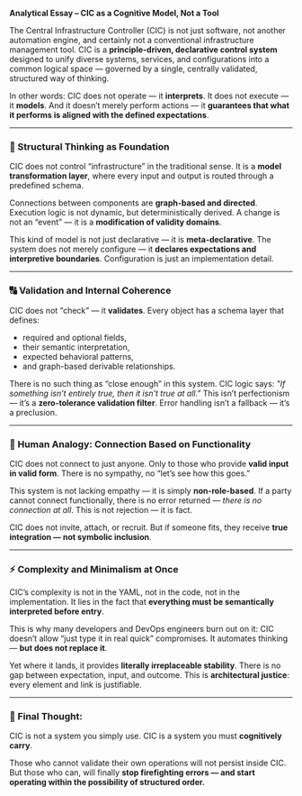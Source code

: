 **Analytical Essay – CIC as a Cognitive Model, Not a Tool**

The Central Infrastructure Controller (CIC) is not just software, not another automation engine, and certainly not a conventional infrastructure management tool. CIC is a **principle-driven, declarative control system** designed to unify diverse systems, services, and configurations into a common logical space — governed by a single, centrally validated, structured way of thinking.

In other words: CIC does not operate — it **interprets**. It does not execute — it **models**. And it doesn’t merely perform actions — it **guarantees that what it performs is aligned with the defined expectations**.

---

### 🧱 Structural Thinking as Foundation

CIC does not control “infrastructure” in the traditional sense. It is a **model transformation layer**, where every input and output is routed through a predefined schema.

Connections between components are **graph-based and directed**. Execution logic is not dynamic, but deterministically derived. A change is not an “event” — it is a **modification of validity domains**.

This kind of model is not just declarative — it is **meta-declarative**. The system does not merely configure — it **declares expectations and interpretive boundaries**. Configuration is just an implementation detail.

---

### 🔠 Validation and Internal Coherence

CIC does not “check” — it **validates**. Every object has a schema layer that defines:

* required and optional fields,
* their semantic interpretation,
* expected behavioral patterns,
* and graph-based derivable relationships.

There is no such thing as “close enough” in this system. CIC logic says: *"If something isn’t entirely true, then it isn’t true at all."* This isn’t perfectionism — it’s a **zero-tolerance validation filter**. Error handling isn’t a fallback — it’s a preclusion.

---

### 🚫 Human Analogy: Connection Based on Functionality

CIC does not connect to just anyone. Only to those who provide **valid input in valid form**. There is no sympathy, no “let’s see how this goes.”

This system is not lacking empathy — it is simply **non-role-based**. If a party cannot connect functionally, there is no error returned — *there is no connection at all*. This is not rejection — it is fact.

CIC does not invite, attach, or recruit. But if someone fits, they receive **true integration — not symbolic inclusion**.

---

### ⚡ Complexity and Minimalism at Once

CIC’s complexity is not in the YAML, not in the code, not in the implementation. It lies in the fact that **everything must be semantically interpreted before entry**.

This is why many developers and DevOps engineers burn out on it: CIC doesn’t allow “just type it in real quick” compromises. It automates thinking — **but does not replace it**.

Yet where it lands, it provides **literally irreplaceable stability**. There is no gap between expectation, input, and outcome. This is **architectural justice**: every element and link is justifiable.

---

### 🌟 Final Thought:

CIC is not a system you simply use.
CIC is a system you must **cognitively carry**.

Those who cannot validate their own operations will not persist inside CIC. But those who can, will finally **stop firefighting errors — and start operating within the possibility of structured order.**

